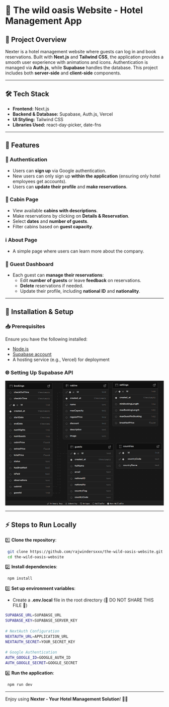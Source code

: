 # 🏨 The wild oasis Website - Hotel Management App

## 📌 Project Overview

Nexter is a hotel management website where guests can log in and book reservations. Built with **Next.js** and **Tailwind CSS**, the application provides a smooth user experience with animations and icons. Authentication is managed via **Auth.js**, while **Supabase** handles the database. This project includes both **server-side** and **client-side** components.

---

## 🛠️ Tech Stack

- **Frontend:** Next.js
- **Backend & Database:** Supabase, Auth.js, Vercel
- **UI Styling:** Tailwind CSS
- **Libraries Used:** react-day-picker, date-fns

---

## 🎯 Features

### 🔐 Authentication

- Users can **sign up** via Google authentication.
- New users can only sign up **within the application** (ensuring only hotel employees get accounts).
- Users can **update their profile** and **make reservations**.

### 🏡 Cabin Page

- View available **cabins with descriptions**.
- Make reservations by clicking on **Details & Reservation**.
- Select **dates** and **number of guests**.
- Filter cabins based on **guest capacity**.

### ℹ️ About Page

- A simple page where users can learn more about the company.

### 👤 Guest Dashboard

- Each guest can **manage their reservations**:
  - Edit **number of guests** or leave **feedback** on reservations.
  - **Delete** reservations if needed.
  - Update their profile, including **national ID** and **nationality**.

---

## 🚀 Installation & Setup

### 📥 Prerequisites

Ensure you have the following installed:

- [Node.js](https://nodejs.org/)
- [Supabase account](https://supabase.com/)
- A hosting service (e.g., Vercel) for deployment

### 🌐 Setting Up Supabase API

![Database Setup](./screenShots/dataBase.png)

---

## ⚡ Steps to Run Locally

1️⃣ **Clone the repository**:

```sh
 git clone https://github.com/rajwindersxxx/the-wild-oasis-website.git
 cd the-wild-oasis-website
```

2️⃣ **Install dependencies**:

```sh
 npm install
```

3️⃣ **Set up environment variables**:

- Create a **.env.local** file in the root directory (🚨 DO NOT SHARE THIS FILE 🚨)

```sh
SUPABASE_URL=SUPABASE_URL
SUPABASE_KEY=SUPABASE_SERVER_KEY

# NextAuth Configuration
NEXTAUTH_URL=APPLICATION_URL
NEXTAUTH_SECRET=YOUR_SECRET_KEY

# Google Authentication
AUTH_GOOGLE_ID=GOOGLE_AUTH_ID
AUTH_GOOGLE_SECRET=GOOGLE_SECRET
```

4️⃣ **Run the application**:

```sh
 npm run dev
```

---

Enjoy using **Nexter - Your Hotel Management Solution**! 🚀✨

